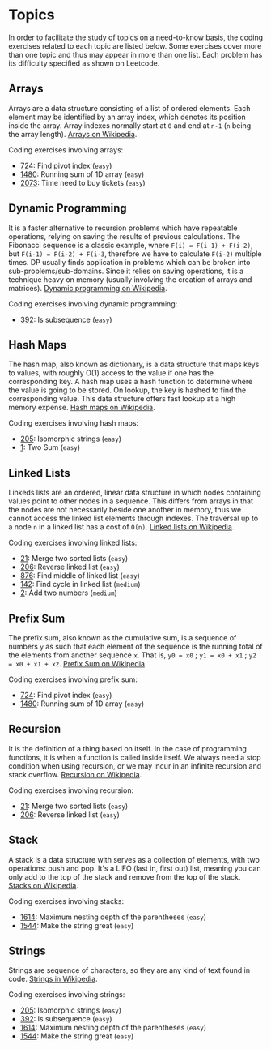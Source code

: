 # Topics

In order to facilitate the study of topics on a need-to-know basis, the coding exercises related to each topic are listed below. Some exercises cover more than one topic and thus may appear in more than one list. Each problem has its difficulty specified as shown on Leetcode. 

## Arrays
Arrays are a data structure consisting of a list of ordered elements. Each element may be identified by an array index, which denotes its position inside the array. Array indexes normally start at `0` and end at `n-1` (`n` being the array length). [Arrays on Wikipedia](https://en.wikipedia.org/wiki/Array_data_structure).

Coding exercises involving arrays:
- [724](../leetcode/724-find-pivot-index/): Find pivot index (`easy`)
- [1480](../leetcode/1480-running-sum-of-1d-array/): Running sum of 1D array (`easy`)
- [2073](../leetcode/2073-time-needed-to-buy-tickets/): Time need to buy tickets (`easy`)

## Dynamic Programming
It is a faster alternative to recursion problems which have repeatable operations, relying on saving the results of previous calculations. The Fibonacci sequence is a classic example, where `F(i) = F(i-1) + F(i-2)`, but `F(i-1) = F(i-2) + F(i-3`, therefore we have to calculate `F(i-2)` multiple times. DP usually finds application in problems which can be broken into sub-problems/sub-domains. Since it relies on saving operations, it is a technique heavy on memory (usually involving the creation of arrays and matrices). [Dynamic programming on Wikipedia](https://en.wikipedia.org/wiki/Dynamic_programming).

Coding exercises involving dynamic programming:
- [392](../leetcode/392-is-subsequence/): Is subsequence (`easy`)

## Hash Maps
The hash map, also known as dictionary, is a data structure that maps keys to values, with roughly O(1) access to the value if one has the corresponding key. A hash map uses a hash function to determine where the value is going to be stored. On lookup, the key is hashed to find the corresponding value. This data structure offers fast lookup at a high memory expense. [Hash maps on Wikipedia](https://en.wikipedia.org/wiki/Hash_table). 

Coding exercises involving hash maps:
- [205](../leetcode/205-isomorphic-strings/): Isomorphic strings (`easy`)
- [1](../leetcode/1-two-sum/): Two Sum (`easy`)

## Linked Lists
Linkeds lists are an ordered, linear data structure in which nodes containing values point to other nodes in a sequence. This differs from arrays in that the nodes are not necessarily beside one another in memory, thus we cannot access the linked list elements through indexes. The traversal up to a node `n` in a linked list has a cost of `O(n)`. [Linked lists on Wikipedia](https://en.wikipedia.org/wiki/Linked_list).

Coding exercises involving linked lists:
- [21](../leetcode/21-merge-two-sorted-lists/): Merge two sorted lists (`easy`)
- [206](../leetcode/206-reverse-linked-list/): Reverse linked list (`easy`)
- [876](../leetcode/876-middle-of-linked-list/): Find middle of linked list (`easy`)
- [142](../leetcode/142-linked-list-cycle/): Find cycle in linked list (`medium`)
- [2](../leetcode/2-add-two-numbers/): Add two numbers (`medium`)

## Prefix Sum
The prefix sum, also known as the cumulative sum, is a sequence of numbers `y` as such that each element of the sequence is the running total of the elements from another sequence `x`. That is, `y0 = x0` ; `y1 = x0 + x1` ; `y2 = x0 + x1 + x2`. [Prefix Sum on Wikipedia](https://en.wikipedia.org/wiki/Prefix_sum).

Coding exercises involving prefix sum:
- [724](../leetcode/724-find-pivot-index/): Find pivot index (`easy`)
- [1480](../leetcode/1480-running-sum-of-1d-array/): Running sum of 1D array (`easy`)

## Recursion
It is the definition of a thing based on itself. In the case of programming functions, it is when a function is called inside itself. We always need a stop condition when using recursion, or we may incur in an infinite recursion and stack overflow. [Recursion on Wikipedia](https://en.wikipedia.org/wiki/Recursion).

Coding exercises involving recursion:
- [21](../leetcode/21-merge-two-sorted-lists/): Merge two sorted lists (`easy`)
- [206](../leetcode/206-reverse-linked-list/): Reverse linked list (`easy`)

## Stack
A stack is a data structure with serves as a collection of elements, with two operations: push and pop. It's a LIFO (last in, first out) list, meaning you can only add to the top of the stack and remove from the top of the stack. [Stacks on Wikipedia](https://en.wikipedia.org/wiki/Stack_(abstract_data_type)).

Coding exercises involving stacks:
- [1614](../leetcode/1614-maximum-nesting-depth/): Maximum nesting depth of the parentheses (`easy`)
- [1544](../leetcode/1544-make-the-string-great/): Make the string great (`easy`)


## Strings
Strings are sequence of characters, so they are any kind of text found in code. [Strings in Wikipedia](https://en.wikipedia.org/wiki/String_(computer_science)).

Coding exercises involving strings:
- [205](../leetcode/205-isomorphic-strings/): Isomorphic strings (`easy`)
- [392](../leetcode/392-is-subsequence/): Is subsequence (`easy`)
- [1614](../leetcode/1614-maximum-nesting-depth/): Maximum nesting depth of the parentheses (`easy`)
- [1544](../leetcode/1544-make-the-string-great/): Make the string great (`easy`)